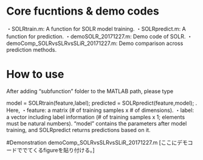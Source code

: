 # Core fucntions & demo codes
・SOLRtrain.m: A function for SOLR model training.
・SOLRpredict.m: A function for prediction.
・demoSOLR_20171227.m: Demo code of SOLR.
・demoComp_SOLRvsSLRvsSLiR_20171227.m: Demo comparison across prediction methods.

# How to use
After adding “subfunction” folder to the MATLAB path, please type

model = SOLRtrain(feature,label);
predicted = SOLRpredict(feature,model);
.
Here, 
・feature: a matrix (# of training samples x # of dimensions).
・label: a vector including label information (# of training samples x 1; elements must be natural numbers).
“model” contains the parameters after model training, 
and SOLRpredict returns predictions based on it.

#Demonstration
demoComp_SOLRvsSLRvsSLiR_20171227.m
[ここにデモコードででてくるfigureを貼り付ける。]
